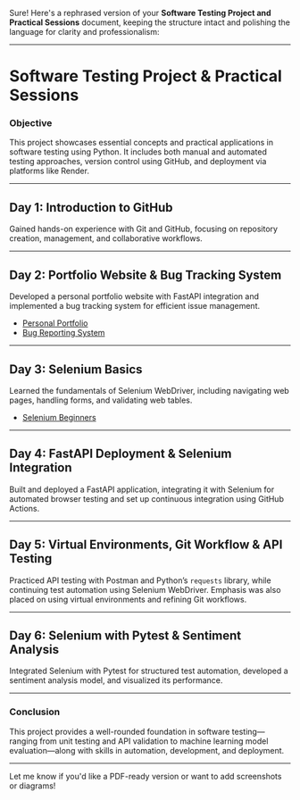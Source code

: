 Sure! Here's a rephrased version of your **Software Testing Project and Practical Sessions** document, keeping the structure intact and polishing the language for clarity and professionalism:

---

# Software Testing Project & Practical Sessions

### Objective
This project showcases essential concepts and practical applications in software testing using Python. It includes both manual and automated testing approaches, version control using GitHub, and deployment via platforms like Render.

---

## Day 1: Introduction to GitHub  
Gained hands-on experience with Git and GitHub, focusing on repository creation, management, and collaborative workflows.

---

## Day 2: Portfolio Website & Bug Tracking System  
Developed a personal portfolio website with FastAPI integration and implemented a bug tracking system for efficient issue management.

- [Personal Portfolio](https://github.com/Karthiknekraje/profile.git)  
- [Bug Reporting System](https://github.com/Karthiknekraje/Bug-Report.git)

---

## Day 3: Selenium Basics  
Learned the fundamentals of Selenium WebDriver, including navigating web pages, handling forms, and validating web tables.

- [Selenium Beginners](https://github.com/Karthiknekraje/selenium-beginners.git)

---

## Day 4: FastAPI Deployment & Selenium Integration  
Built and deployed a FastAPI application, integrating it with Selenium for automated browser testing and set up continuous integration using GitHub Actions.

---

## Day 5: Virtual Environments, Git Workflow & API Testing  
Practiced API testing with Postman and Python’s `requests` library, while continuing test automation using Selenium WebDriver. Emphasis was also placed on using virtual environments and refining Git workflows.

---

## Day 6: Selenium with Pytest & Sentiment Analysis  
Integrated Selenium with Pytest for structured test automation, developed a sentiment analysis model, and visualized its performance.

---

### Conclusion  
This project provides a well-rounded foundation in software testing—ranging from unit testing and API validation to machine learning model evaluation—along with skills in automation, development, and deployment.

---

Let me know if you'd like a PDF-ready version or want to add screenshots or diagrams!
